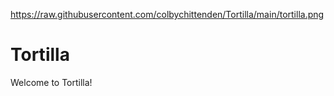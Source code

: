 https://raw.githubusercontent.com/colbychittenden/Tortilla/main/tortilla.png


# Tortilla

Welcome to Tortilla! 
